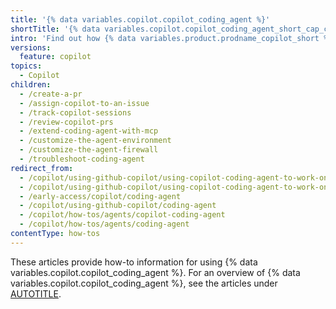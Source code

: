 ```yaml
---
title: '{% data variables.copilot.copilot_coding_agent %}'
shortTitle: '{% data variables.copilot.copilot_coding_agent_short_cap_c %}'
intro: 'Find out how {% data variables.product.prodname_copilot_short %} can work on {% data variables.product.github %} issues and raise pull requests for your to review.'
versions:
  feature: copilot
topics:
  - Copilot
children:
  - /create-a-pr
  - /assign-copilot-to-an-issue
  - /track-copilot-sessions
  - /review-copilot-prs
  - /extend-coding-agent-with-mcp
  - /customize-the-agent-environment
  - /customize-the-agent-firewall
  - /troubleshoot-coding-agent
redirect_from:
  - /copilot/using-github-copilot/using-copilot-coding-agent-to-work-on-tasks
  - /copilot/using-github-copilot/using-copilot-coding-agent-to-work-on-issues
  - /early-access/copilot/coding-agent
  - /copilot/using-github-copilot/coding-agent
  - /copilot/how-tos/agents/copilot-coding-agent
  - /copilot/how-tos/agents/coding-agent
contentType: how-tos
---
```


These articles provide how-to information for using {% data variables.copilot.copilot_coding_agent %}. For an overview of {% data variables.copilot.copilot_coding_agent %}, see the articles under [AUTOTITLE](/copilot/concepts/coding-agent).
